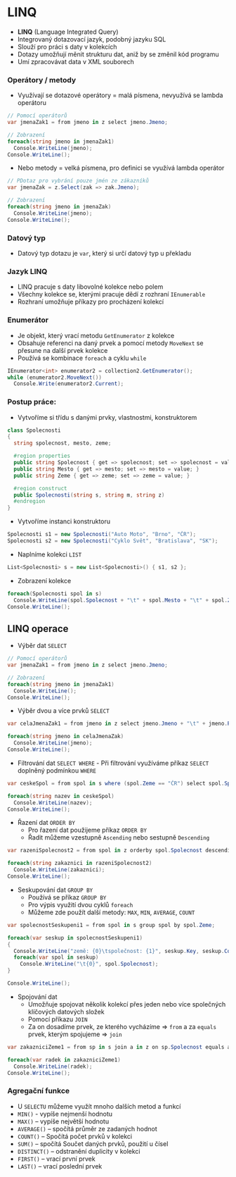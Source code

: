 # LINQ

- **LINQ** (Language Integrated Query)
- Integrovaný dotazovací jazyk, podobný jazyku SQL
- Slouží pro práci s daty v kolekcích
- Dotazy umožňují měnit strukturu dat, aniž by se změnil kód programu
- Umí zpracovávat data v XML souborech

### Operátory / metody

- Využívají se dotazové operátory = malá písmena, nevyužívá se lambda operátoru

```csharp
// Pomocí operátorů
var jmenaZak1 = from jmeno in z select jmeno.Jmeno;

// Zobrazení
foreach(string jmeno in jmenaZak1)
  Console.WriteLine(jmeno);
Console.WriteLine();
```

- Nebo metody = velká písmena, pro definici se využívá lambda operátor

```csharp
// PDotaz pro vybrání pouze jmén ze zákazníků
var jmenaZak = z.Select(zak => zak.Jmeno);

// Zobrazení
foreach(string jmeno in jmenaZak)
  Console.WriteLine(jmeno);
Console.WriteLine();
```

### Datový typ

- Datový typ dotazu je `var`, který si určí datový typ u překladu

### Jazyk LINQ

- LINQ pracuje s daty libovolné kolekce nebo polem
- Všechny kolekce se, kterými pracuje dědí z rozhraní `IEnumerable`
- Rozhraní umožňuje příkazy pro procházení kolekcí

### Enumerátor

- Je objekt, který vrací metodu `GetEnumerator` z kolekce
- Obsahuje referenci na daný prvek a pomocí metody `MoveNext` se přesune na další prvek kolekce
- Používá se kombinace `foreach` a cyklu `while`

```csharp
IEnumerator<int> enumerator2 = collection2.GetEnumerator();
while (enumerator2.MoveNext())
  Console.Write(enumerator2.Current);
```

### Postup práce:

- Vytvoříme si třídu s danými prvky, vlastnostmi, konstruktorem

```csharp
class Spolecnosti
{
  string spolecnost, mesto, zeme;

  #region properties
  public string Spolecnost { get => spolecnost; set => spolecnost = value; }
  public string Mesto { get => mesto; set => mesto = value; }
  public string Zeme { get => zeme; set => zeme = value; }

  #region construct
  public Spolecnosti(string s, string m, string z)
  #endregion
}
```

- Vytvoříme instanci konstruktoru

```csharp
Spolecnosti s1 = new Spolecnosti("Auto Moto", "Brno", "ČR");
Spolecnosti s2 = new Spolecnosti("Cyklo Svět", "Bratislava", "SK");
```

- Naplníme kolekci `LIST`

```csharp
List<Spolecnosti> s = new List<Spolecnosti>() { s1, s2 };
```

- Zobrazení kolekce

```csharp
foreach(Spolecnosti spol in s)
  Console.WriteLine(spol.Spolecnost + "\t" + spol.Mesto + "\t" + spol.Zeme);
Console.WriteLine();
```

## LINQ operace

- Výběr dat `SELECT`

```csharp
// Pomocí operátorů
var jmenaZak1 = from jmeno in z select jmeno.Jmeno;

// Zobrazení
foreach(string jmeno in jmenaZak1)
  Console.WriteLine();
Console.WriteLine();
```

- Výběr dvou a více prvků `SELECT`

```csharp
var celaJmenaZak1 = from jmeno in z select jmeno.Jmeno + "\t" + jmeno.Prijmeni;

foreach(string jmeno in celaJmenaZak)
  Console.WriteLine(jmeno);
Console.WriteLine();
```

- Filtrování dat `SELECT WHERE` - Při filtrování využíváme příkaz `SELECT` doplněný podmínkou `WHERE`

```csharp
var ceskeSpol = from spol in s where (spol.Zeme == "ČR") select spol.Spolecnost;

foreach(string nazev in ceskeSpol)
  Console.WriteLine(nazev);
Console.WriteLine();
```

- Řazení dat `ORDER BY`
  - Pro řazení dat použijeme příkaz `ORDER BY`
  - Řadit můžeme vzestupně `Ascending` nebo sestupně `Descending`

```csharp
var razeniSpolecnost2 = from spol in z orderby spol.Spolecnost descending select spol.Jmeno + "\t" + spol.Prijmeni + "\t" + spol.Spolecnost;

foreach(string zakaznici in razeniSpolecnost2)
  Console.WriteLine(zakaznici);
Console.WriteLine();
```

- Seskupování dat `GROUP BY`
  - Používá se příkaz `GROUP BY`
  - Pro výpis využití dvou cyklů `foreach`
  - Můžeme zde použít další metody: `MAX`, `MIN`, `AVERAGE`, `COUNT`

```csharp
var spolecnostSeskupeni1 = from spol in s group spol by spol.Zeme;

foreach(var seskup in spolecnostSeskupeni1)
{
  Console.WriteLine("země: {0}\tspolečnost: {1}", seskup.Key, seskup.Count());
  foreach(var spol in seskup)
    Console.WriteLine("\t{0}", spol.Spolecnost);
}

Console.WriteLine();
```

- Spojování dat
  - Umožňuje spojovat několik kolekcí přes jeden nebo více společných klíčových datových složek
  - Pomocí příkazu `JOIN`
  - Za on dosadíme prvek, ze kterého vycházíme => `from` a za `equals` prvek, kterým spojujeme => `join`

```csharp
var zakazniciZeme1 = from sp in s join a in z on sp.Spolecnost equals a.Spolecnost select new { a.Jmeno, a.Prijmeni, sp.Zeme };

foreach(var radek in zakazniciZeme1)
  Console.WriteLine(radek);
Console.WriteLine();
```

### Agregační funkce

- U `SELECTU` můžeme využít mnoho dalších metod a funkcí
- `MIN()` - vypíše nejmenší hodnotu
- `MAX()` – vypíše největší hodnotu
- `AVERAGE()` – spočítá průměr ze zadaných hodnot
- `COUNT()` – Spočítá počet prvků v kolekci
- `SUM()` – spočítá Součet daných prvků, použití u čísel
- `DISTINCT()` – odstranění duplicity v kolekci
- `FIRST()` – vrací první prvek
- `LAST()` – vrací poslední prvek
